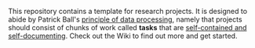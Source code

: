 This repository contains a template for research projects.
It is designed to abide by Patrick Ball's [principle of data processing](https://youtu.be/ZSunU9GQdcI),
namely that projects should consist of chunks of work called **tasks** that are [self-contained and self-documenting](https://hrdag.org/2016/06/14/the-task-is-a-quantum-of-workflow/).
Check out the Wiki to find out more and get started.
